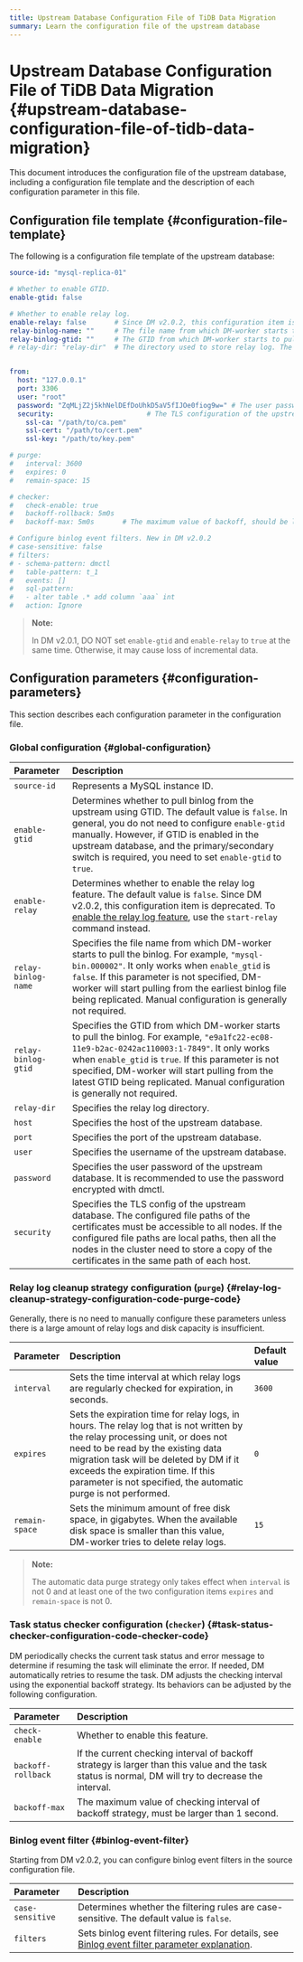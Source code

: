 ```yaml
---
title: Upstream Database Configuration File of TiDB Data Migration
summary: Learn the configuration file of the upstream database
---
```


# Upstream Database Configuration File of TiDB Data Migration {#upstream-database-configuration-file-of-tidb-data-migration}

This document introduces the configuration file of the upstream database, including a configuration file template and the description of each configuration parameter in this file.

## Configuration file template {#configuration-file-template}

The following is a configuration file template of the upstream database:

```yaml
source-id: "mysql-replica-01"

# Whether to enable GTID.
enable-gtid: false

# Whether to enable relay log.
enable-relay: false       # Since DM v2.0.2, this configuration item is deprecated. To enable the relay log feature, use the `start-relay` command instead.
relay-binlog-name: ""     # The file name from which DM-worker starts to pull the binlog.
relay-binlog-gtid: ""     # The GTID from which DM-worker starts to pull the binlog.
# relay-dir: "relay-dir"  # The directory used to store relay log. The default value is "relay-dir". This configuration item is marked as deprecated since v6.1 and replaced by a parameter of the same name in the dm-worker configuration.


from:
  host: "127.0.0.1"
  port: 3306
  user: "root"
  password: "ZqMLjZ2j5khNelDEfDoUhkD5aV5fIJOe0fiog9w=" # The user password of the upstream database. It is recommended to use the password encrypted with dmctl.
  security:                       # The TLS configuration of the upstream database
    ssl-ca: "/path/to/ca.pem"
    ssl-cert: "/path/to/cert.pem"
    ssl-key: "/path/to/key.pem"

# purge:
#   interval: 3600
#   expires: 0
#   remain-space: 15

# checker:
#   check-enable: true
#   backoff-rollback: 5m0s
#   backoff-max: 5m0s       # The maximum value of backoff, should be larger than 1s

# Configure binlog event filters. New in DM v2.0.2
# case-sensitive: false
# filters:
# - schema-pattern: dmctl
#   table-pattern: t_1
#   events: []
#   sql-pattern:
#   - alter table .* add column `aaa` int
#   action: Ignore
```

> **Note:**
>
> In DM v2.0.1, DO NOT set `enable-gtid` and `enable-relay` to `true` at the same time. Otherwise, it may cause loss of incremental data.

## Configuration parameters {#configuration-parameters}

This section describes each configuration parameter in the configuration file.

### Global configuration {#global-configuration}

| Parameter           | Description                                                                                                                                                                                                                                                                                                                          |
| :------------------ | :----------------------------------------------------------------------------------------------------------------------------------------------------------------------------------------------------------------------------------------------------------------------------------------------------------------------------------- |
| `source-id`         | Represents a MySQL instance ID.                                                                                                                                                                                                                                                                                                      |
| `enable-gtid`       | Determines whether to pull binlog from the upstream using GTID. The default value is `false`. In general, you do not need to configure `enable-gtid` manually. However, if GTID is enabled in the upstream database, and the primary/secondary switch is required, you need to set `enable-gtid` to `true`.                          |
| `enable-relay`      | Determines whether to enable the relay log feature. The default value is `false`. Since DM v2.0.2, this configuration item is deprecated. To [enable the relay log feature](/dm/relay-log.md#enable-and-disable-relay-log), use the `start-relay` command instead.                                                                   |
| `relay-binlog-name` | Specifies the file name from which DM-worker starts to pull the binlog. For example, `"mysql-bin.000002"`. It only works when `enable_gtid` is `false`. If this parameter is not specified, DM-worker will start pulling from the earliest binlog file being replicated. Manual configuration is generally not required.             |
| `relay-binlog-gtid` | Specifies the GTID from which DM-worker starts to pull the binlog. For example, `"e9a1fc22-ec08-11e9-b2ac-0242ac110003:1-7849"`. It only works when `enable_gtid` is `true`. If this parameter is not specified, DM-worker will start pulling from the latest GTID being replicated. Manual configuration is generally not required. |
| `relay-dir`         | Specifies the relay log directory.                                                                                                                                                                                                                                                                                                   |
| `host`              | Specifies the host of the upstream database.                                                                                                                                                                                                                                                                                         |
| `port`              | Specifies the port of the upstream database.                                                                                                                                                                                                                                                                                         |
| `user`              | Specifies the username of the upstream database.                                                                                                                                                                                                                                                                                     |
| `password`          | Specifies the user password of the upstream database. It is recommended to use the password encrypted with dmctl.                                                                                                                                                                                                                    |
| `security`          | Specifies the TLS config of the upstream database. The configured file paths of the certificates must be accessible to all nodes. If the configured file paths are local paths, then all the nodes in the cluster need to store a copy of the certificates in the same path of each host.                                            |

### Relay log cleanup strategy configuration (<code>purge</code>) {#relay-log-cleanup-strategy-configuration-code-purge-code}

Generally, there is no need to manually configure these parameters unless there is a large amount of relay logs and disk capacity is insufficient.

| Parameter      | Description                                                                                                                                                                                                                                                                                                           | Default value |
| :------------- | :-------------------------------------------------------------------------------------------------------------------------------------------------------------------------------------------------------------------------------------------------------------------------------------------------------------------- | :------------ |
| `interval`     | Sets the time interval at which relay logs are regularly checked for expiration, in seconds.                                                                                                                                                                                                                          | `3600`        |
| `expires`      | Sets the expiration time for relay logs, in hours. The relay log that is not written by the relay processing unit, or does not need to be read by the existing data migration task will be deleted by DM if it exceeds the expiration time. If this parameter is not specified, the automatic purge is not performed. | `0`           |
| `remain-space` | Sets the minimum amount of free disk space, in gigabytes. When the available disk space is smaller than this value, DM-worker tries to delete relay logs.                                                                                                                                                             | `15`          |

> **Note:**
>
> The automatic data purge strategy only takes effect when `interval` is not 0 and at least one of the two configuration items `expires` and `remain-space` is not 0.

### Task status checker configuration (<code>checker</code>) {#task-status-checker-configuration-code-checker-code}

DM periodically checks the current task status and error message to determine if resuming the task will eliminate the error. If needed, DM automatically retries to resume the task. DM adjusts the checking interval using the exponential backoff strategy. Its behaviors can be adjusted by the following configuration.

| Parameter          | Description                                                                                                                                         |
| :----------------- | :-------------------------------------------------------------------------------------------------------------------------------------------------- |
| `check-enable`     | Whether to enable this feature.                                                                                                                     |
| `backoff-rollback` | If the current checking interval of backoff strategy is larger than this value and the task status is normal, DM will try to decrease the interval. |
| `backoff-max`      | The maximum value of checking interval of backoff strategy, must be larger than 1 second.                                                           |

### Binlog event filter {#binlog-event-filter}

Starting from DM v2.0.2, you can configure binlog event filters in the source configuration file.

| Parameter        | Description                                                                                                                                            |
| :--------------- | :----------------------------------------------------------------------------------------------------------------------------------------------------- |
| `case-sensitive` | Determines whether the filtering rules are case-sensitive. The default value is `false`.                                                               |
| `filters`        | Sets binlog event filtering rules. For details, see [Binlog event filter parameter explanation](/dm/dm-binlog-event-filter.md#parameter-descriptions). |
